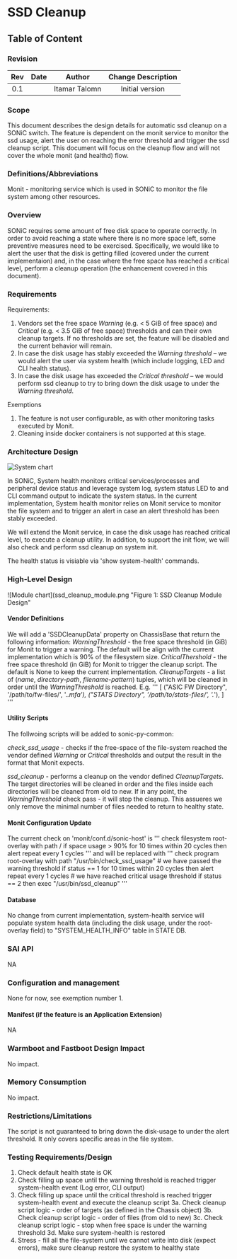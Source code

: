 # SSD Cleanup #

## Table of Content 

### Revision  
| Rev | Date             | Author                  | Change Description                                           |
|:---:|:----------------:|:-----------------------:|:------------------------------------------------------------:|
| 0.1 |                  | Itamar Talomn           | Initial version                                              |

### Scope  

This document describes the design details for automatic ssd cleanup on a SONiC switch. The feature is dependent on the monit service to monitor the ssd usage, alert the user on reaching the error threshold and trigger the ssd cleanup script. This document will focus on the cleanup flow and will not cover the whole monit (and healthd) flow.

### Definitions/Abbreviations 

Monit - monitoring service which is used in SONiC to monitor the file system among other resources.

### Overview 

SONiC requires some amount of free disk space to operate correctly. In order to avoid reaching a state where there is no more space left, some preventive measures need to be exercised. Specifically, we would like to alert the user that the disk is getting filled (covered under the current implementaion) and, in the case where the free space has reached a critical level, perform a cleanup operation (the enhancement covered in this document).

### Requirements

Requirements:

1. Vendors set the free space _Warning_ (e.g. < 5 GiB of free space) and _Critical_ (e.g. < 3.5 GiB of free space) thresholds and can their own cleanup targets. If no thresholds are set, the feature will be disabled and the current behavior will remain.
2. In case the disk usage has stably exceeded the _Warning threshold_ – we would alert the user via system health (which include logging, LED and CLI health status).
3.	In case the disk usage has exceeded the _Critical threshold_ – we would perform ssd cleanup to try to bring down the disk usage to under the _Warning threshold_.

Exemptions
1. The feature is not user configurable, as with other monitoring tasks executed by Monit.
2. Cleaning inside docker containers is not supported at this stage.

### Architecture Design 

![System chart](ssd_cleanup_arch.png "Figure 1: SSD Cleanup Arch")

In SONiC, System health monitors critical services/processes and peripheral device status and leverage system log, system status LED to and CLI command output to indicate the system status. In the current implementation, System health monitor relies on Monit service to monitor the file system and to trigger an alert in case an alert threshold has been stably exceeded.

We will extend the Monit service, in case the disk usage has reached critical level, to execute a cleanup utility.
In addition, to support the init flow, we will also check and perform ssd cleanup on system init.

The health status is visiable via 'show system-health' commands.


### High-Level Design 

![Module chart](ssd_cleanup_module.png "Figure 1: SSD Cleanup Module Design"

#### Vendor Definitions

We will add a 'SSDCleanupData' property on ChassisBase that return the following information:
_WarningThreshold_ - the free space threshold (in GiB) for Monit to trigger a warning. The default will be align with the current implementation which is 90% of the filesystem size.
_CriticalThershold_ - the free space threshold (in GiB) for Monit to trigger the cleanup script. The default is None to keep the current implementation.
_CleanupTargets_ - a list of (_name_, _directory-path_, _filename-pattern_) tuples, which will be cleaned in order until the _WarningThreshold_ is reached. E.g.
'''
[
("ASIC FW Directory", '/path/to/fw-files/', '.*\.mfa'),
("STATS Directory", '/path/to/stats-files/', '.*'),
]
'''


#### Utility Scripts
The follwoing scripts will be added to sonic-py-common:

_check_ssd_usage_ - checks if the free-space of the file-system reached the vendor defined _Warning_ or _Critical_ thresholds and output the result in the format that Monit expects.

_ssd_cleanup_ - performs a cleanup on the vendor defined _CleanupTargets_. The target directories will be cleaned in order and the files inside each directories will be cleaned from old to new. If in any point, the _WarningThreshold_ check pass - it will stop the cleanup. This assueres we only remove the minimal number of files needed to return to healthy state.

#### Monit Configuration Update
The current check on 'monit/conf.d/sonic-host' is
'''
check filesystem root-overlay with path /
    if space usage > 90% for 10 times within 20 cycles then alert repeat every 1 cycles
'''
and will be replaced with
'''
check program root-overlay with path "/usr/bin/check_ssd_usage"
    # we have passed the warning threshold
    if status == 1 for 10 times within 20 cycles then alert repeat every 1 cycles
    # we have reached critical usage threshold
    if status == 2 then exec "/usr/bin/ssd_cleanup"
'''

#### Database

No change from current implementation, system-health service will populate system health data (including the disk usage, under the root-overlay field) to "SYSTEM_HEALTH_INFO" table in STATE DB.


### SAI API 
NA

### Configuration and management 
None for now, see exemption number 1.

#### Manifest (if the feature is an Application Extension)
NA
		
### Warmboot and Fastboot Design Impact  
No impact.

### Memory Consumption
No impact.

### Restrictions/Limitations  
The script is not guaranteed to bring down the disk-usage to under the alert threshold. It only covers specific areas in the file system.

### Testing Requirements/Design  
1. Check default health state is OK
2. Check filling up space until the warning threshold is reached trigger system-health event (Log error, CLI output)
3. Check filling up space until the critical threshold is reached trigger system-health event and execute the cleanup script
3a. Check cleanup script logic - order of targets (as defined in the Chassis object)
3b. Check cleanup script logic - order of files (from old to new)
3c. Check cleanup script logic - stop when free space is under the warning threshold
3d. Make sure system-health is restored
4. Stress - fill all the file-system until we cannot write into disk (expect errors), make sure cleanup restore the system to healthy state